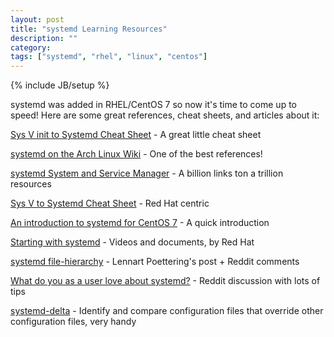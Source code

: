```yaml
---
layout: post
title: "systemd Learning Resources"
description: ""
category: 
tags: ["systemd", "rhel", "linux", "centos"]
---
```

{% include JB/setup %}

systemd was added in RHEL/CentOS 7 so now it's time to come up to speed!  Here are some great references, cheat sheets, and articles about it:

[Sys V init to Systemd Cheat Sheet](https://fedoraproject.org/wiki/SysVinit_to_Systemd_Cheatsheet) - A great little cheat sheet

[systemd on the Arch Linux Wiki](https://wiki.archlinux.org/index.php/systemd) - One of the best references!

[systemd System and Service Manager](http://www.freedesktop.org/wiki/Software/systemd/) - A billion links ton a trillion resources

[Sys V to Systemd Cheat Sheet](http://linoxide.com/linux-command/systemd-vs-sysvinit-cheatsheet/) - Red Hat centric

[An introduction to systemd for CentOS 7](http://www.openlogic.com/wazi/bid/351296/an-introduction-to-systemd-for-centos-7) - A quick introduction

[Starting with systemd](https://access.redhat.com/products/red-hat-enterprise-linux/systemd-intro) - Videos and documents, by Red Hat

[systemd file-hierarchy](https://www.reddit.com/r/linux/comments/29obl7/systemd_filehierarchy/) - Lennart Poettering's post + Reddit comments

[What do you as a user love about systemd?](https://www.reddit.com/r/linux/comments/2dvmdn/what_do_you_as_a_user_love_about_systemd/) - Reddit discussion with lots of tips

[systemd-delta](http://www.freedesktop.org/software/systemd/man/systemd-delta.html) - Identify and compare configuration files that override other configuration files, very handy